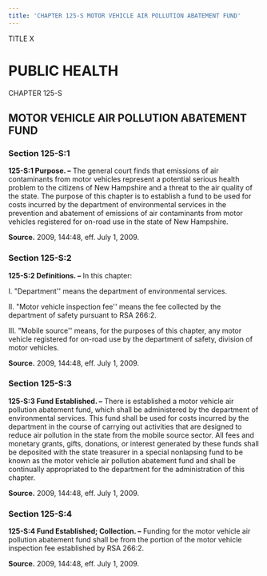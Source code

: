 ```yaml
---
title: 'CHAPTER 125-S MOTOR VEHICLE AIR POLLUTION ABATEMENT FUND'
---
```


TITLE X
                                             
PUBLIC HEALTH
=============

CHAPTER 125-S
                                             
MOTOR VEHICLE AIR POLLUTION ABATEMENT FUND
------------------------------------------

### Section 125-S:1

 **125-S:1 Purpose. –** The general court finds that emissions of air
contaminants from motor vehicles represent a potential serious health
problem to the citizens of New Hampshire and a threat to the air quality
of the state. The purpose of this chapter is to establish a fund to be
used for costs incurred by the department of environmental services in
the prevention and abatement of emissions of air contaminants from motor
vehicles registered for on-road use in the state of New Hampshire.

**Source.** 2009, 144:48, eff. July 1, 2009.

### Section 125-S:2

 **125-S:2 Definitions. –** In this chapter:
                                             
 I. "Department'' means the department of environmental services.
                                             
 II. "Motor vehicle inspection fee'' means the fee collected by the
department of safety pursuant to RSA 266:2.
                                             
 III. "Mobile source'' means, for the purposes of this chapter, any
motor vehicle registered for on-road use by the department of safety,
division of motor vehicles.

**Source.** 2009, 144:48, eff. July 1, 2009.

### Section 125-S:3

 **125-S:3 Fund Established. –** There is established a motor vehicle
air pollution abatement fund, which shall be administered by the
department of environmental services. This fund shall be used for costs
incurred by the department in the course of carrying out activities that
are designed to reduce air pollution in the state from the mobile source
sector. All fees and monetary grants, gifts, donations, or interest
generated by these funds shall be deposited with the state treasurer in
a special nonlapsing fund to be known as the motor vehicle air pollution
abatement fund and shall be continually appropriated to the department
for the administration of this chapter.

**Source.** 2009, 144:48, eff. July 1, 2009.

### Section 125-S:4

 **125-S:4 Fund Established; Collection. –** Funding for the motor
vehicle air pollution abatement fund shall be from the portion of the
motor vehicle inspection fee established by RSA 266:2.

**Source.** 2009, 144:48, eff. July 1, 2009.
